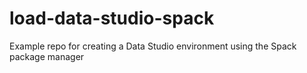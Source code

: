 # load-data-studio-spack
Example repo for creating a Data Studio environment using the Spack package manager
